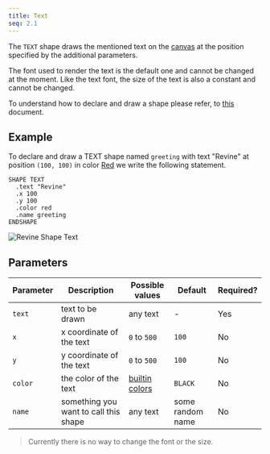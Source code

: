 ```yaml
---
title: Text
seq: 2.1
---
```


The `TEXT` shape draws the mentioned text on the [canvas](/docs/canvas) at the position specified by the additional parameters.

The font used to render the text is the default one and cannot be changed at the moment. Like the text font, the size of the text is also a constant and cannot be changed.  

To understand how to declare and draw a shape please refer, to [this](/docs/shapes) document.

## Example

To declare and draw a TEXT shape named `greeting` with text "Revine" at position `(100, 100)` in color [Red](/docs/colors) we write the following statement.

```
SHAPE TEXT
  .text "Revine"
  .x 100
  .y 100
  .color red
  .name greeting
ENDSHAPE
```

![Revine Shape Text](https://user-images.githubusercontent.com/4745789/136927615-725abceb-af4c-4eb6-8431-1ec7ce37a771.gif)

## Parameters

| Parameter | Description | Possible values | Default | Required? |
|------------|------------|-----------------|-----------|---------|
| `text`  |  text to be drawn | any text | - |  Yes  |
| `x`  |  x coordinate of the text | `0` to `500` | `100` |  No  |
| `y`  |  y coordinate of the text | `0` to `500` | `100`  |  No  |
| `color`  |  the color of the text | [builtin colors](/docs/colors) | `BLACK`  |  No  |
| `name`  |  something you want to call this shape | any text | some random name |  No  |

> Currently there is no way to change the font or the size.
